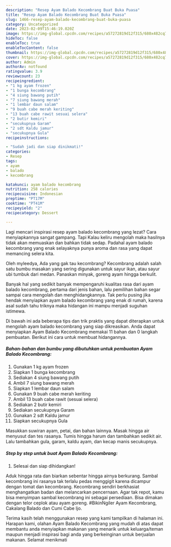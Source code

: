 ```yaml
---
description: "Resep Ayam Balado Kecombrang Buat Buka Puasa"
title: "Resep Ayam Balado Kecombrang Buat Buka Puasa"
slug: 1466-resep-ayam-balado-kecombrang-buat-buka-puasa
category: Uncategorized
date: 2023-02-09T15:46:19.020Z
image: https://img-global.cpcdn.com/recipes/a57272819d12f315/680x482cq70/ayam-balado-kecombrang-foto-resep-utama.jpg
hideToc: false
enableToc: true
enableTocContent: false
thumbnail: https://img-global.cpcdn.com/recipes/a57272819d12f315/680x482cq70/ayam-balado-kecombrang-foto-resep-utama.jpg
cover: https://img-global.cpcdn.com/recipes/a57272819d12f315/680x482cq70/ayam-balado-kecombrang-foto-resep-utama.jpg
author: Admin
authorAv: notfound
ratingvalue: 3.9
reviewcount: 23
recipeingredient:
- "1 kg ayam frozen"
- "1 bunga kecombrang"
- "4 siung bawang putih"
- "7 siung bawang merah"
- "1 lembar daun salam"
- "9 buah cabe merah keriting"
- "13 buah cabe rawit sesuai selera"
- "2 butir kemiri"
- "secukupnya Garam"
- "2 sdt Kaldu jamur"
- "secukupnya Gula"
recipeinstructions:

- "Sudah jadi dan siap dinikmati!"
categories:
- Resep
tags:
- ayam
- balado
- kecombrang

katakunci: ayam balado kecombrang 
nutrition: 258 calories
recipecuisine: Indonesian
preptime: "PT17M"
cooktime: "PT41M"
recipeyield: "2"
recipecategory: Dessert

---
```



Lagi mencari inspirasi resep ayam balado kecombrang yang lezat? Cara menyiapkannya sangat gampang. Tapi Kalau keliru mengolah maka hasilnya tidak akan memuaskan dan bahkan tidak sedap. Padahal ayam balado kecombrang yang enak selayaknya punya aroma dan rasa yang dapat memancing selera kita.


Oleh myleedya, Ada yang gak tau kecombrang? Kecombrang adalah salah satu bumbu masakan yang sering digunakan untuk sayur ikan, atau sayur ubi tumbuk dari medan. Panaskan minyak, goreng ayam hingga berkulit.

Banyak hal yang sedikit banyak mempengaruhi kualitas rasa dari ayam balado kecombrang, pertama dari jenis bahan, lalu pemilihan bahan segar sampai cara mengolah dan menghidangkannya. Tak perlu pusing jika hendak menyiapkan ayam balado kecombrang yang enak di rumah, karena asal sudah tahu triknya maka hidangan ini mampu menjadi suguhan istimewa.


Di bawah ini ada beberapa tips dan trik praktis yang dapat diterapkan untuk mengolah ayam balado kecombrang yang siap dikreasikan. Anda dapat menyiapkan Ayam Balado Kecombrang memakai 11 bahan dan 0 langkah pembuatan. Berikut ini cara untuk membuat hidangannya.

<!--inarticleads1-->

##### Bahan-bahan dan bumbu yang dibutuhkan untuk pembuatan Ayam Balado Kecombrang:

1. Gunakan 1 kg ayam frozen
1. Siapkan 1 bunga kecombrang
1. Sediakan 4 siung bawang putih
1. Ambil 7 siung bawang merah
1. Siapkan 1 lembar daun salam
1. Gunakan 9 buah cabe merah keriting
1. Ambil 13 buah cabe rawit (sesuai selera)
1. Sediakan 2 butir kemiri
1. Sediakan secukupnya Garam
1. Gunakan 2 sdt Kaldu jamur
1. Siapkan secukupnya Gula


Masukkan suwiran ayam, petai, dan bahan lainnya. Masak hingga air menyusut dan tes rasanya. Tumis hingga harum dan tambahkan sedikit air. Lalu tambahkan gula, garam, kaldu ayam, dan kecap manis secukupnya. 

<!--inarticleads2-->

##### Step by step untuk buat Ayam Balado Kecombrang:


1. Selesai dan siap dihidangkan!

Aduk hingga rata dan biarkan sebentar hingga airnya berkurang. Sambal kecombrang ini rasanya tak terlalu pedas menggigit karena dicampur dengan tomat dan kecombrang. Kecombrang sendiri berkhasiat menghangatkan badan dan melancarkan pencernaan. Agar tak repot, kamu bisa menyimpan sambal kecombrang ini sebagai persediaan. Bisa dimakan dengan telor ceplok atau ayam goreng. #BikinNgiler Ayam Kecombrang, Cakalang Balado dan Cumi Cabe Ijo. 

Terima kasih telah menggunakan resep yang kami tampilkan di halaman ini. Harapan kami, olahan Ayam Balado Kecombrang yang mudah di atas dapat membantu anda menyiapkan makanan yang menarik untuk keluarga/teman maupun menjadi inspirasi bagi anda yang berkeinginan untuk berjualan makanan. Selamat menikmati
